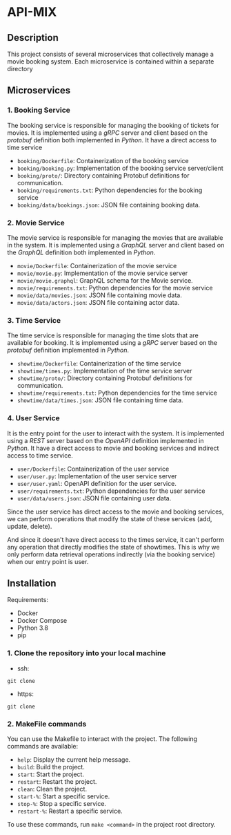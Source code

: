 # API-MIX

## Description
This project consists of several microservices that collectively manage a movie booking system. Each microservice is 
contained within a separate directory

## Microservices

### 1. Booking Service
The booking service is responsible for managing the booking of tickets for movies. It is implemented using a *gRPC* 
server and client based on the *protobuf* definition both implemented in *Python*. It have a direct access to time service

- `booking/Dockerfile`: Containerization of the booking service
- `booking/booking.py`: Implementation of the booking service server/client
- `booking/proto/`: Directory containing Protobuf definitions for communication.
- `booking/requirements.txt`: Python dependencies for the booking service
- `booking/data/bookings.json`: JSON file containing booking data.

### 2. Movie Service
The movie service is responsible for managing the movies that are available in the system. It is implemented using a
*GraphQL* server and client based on the *GraphQL* definition both implemented in *Python*.

- `movie/Dockerfile`: Containerization of the movie service
- `movie/movie.py`: Implementation of the movie service server
- `movie/movie.graphql`: GraphQL schema for the Movie service.
- `movie/requirements.txt`: Python dependencies for the movie service
- `movie/data/movies.json`: JSON file containing movie data.
- `movie/data/actors.json`: JSON file containing actor data.

### 3. Time Service
The time service is responsible for managing the time slots that are available for booking. It is implemented using a
*gRPC* server based on the *protobuf* definition implemented in *Python*.

- `showtime/Dockerfile`: Containerization of the time service
- `showtime/times.py`: Implementation of the time service server
- `showtime/proto/`: Directory containing Protobuf definitions for communication.
- `showtime/requirements.txt`: Python dependencies for the time service
- `showtime/data/times.json`: JSON file containing time data.

### 4. User Service
It is the entry point for the user to interact with the system. It is implemented using a *REST* server based on the
*OpenAPI* definition implemented in *Python*. It have a direct access to movie and booking services and indirect access
to time service.

- `user/Dockerfile`: Containerization of the user service
- `user/user.py`: Implementation of the user service server
- `user/user.yaml`: OpenAPI definition for the user service.
- `user/requirements.txt`: Python dependencies for the user service
- `user/data/users.json`: JSON file containing user data.

Since the user service has direct access to the movie and booking services, we can perform operations that modify the state of these services (add, update, delete).

And since it doesn't have direct access to the times service, it can't perform any operation that directly modifies the state of showtimes. This is why we only perform data retrieval operations indirectly (via the booking service) when our entry point is user.

## Installation

Requirements:
- Docker
- Docker Compose
- Python 3.8
- pip

### 1. Clone the repository into your local machine

- ssh:
```shell
git clone
```
- https:
```shell
git clone
```

### 2. MakeFile commands
You can use the Makefile to interact with the project. The following commands are available:

- `help`: Display the current help message.
- `build`: Build the project.
- `start`: Start the project.
- `restart`: Restart the project.
- `clean`: Clean the project.
- `start-%`: Start a specific service.
- `stop-%`: Stop a specific service.
- `restart-%`: Restart a specific service.

To use these commands, run `make <command>` in the project root directory.


